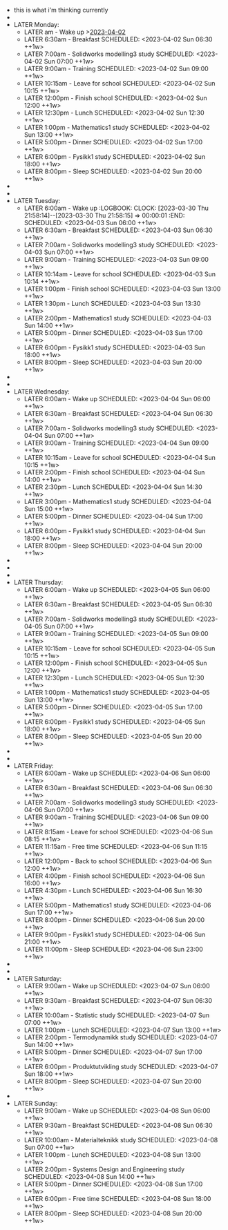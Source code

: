 - this is what i'm thinking currently
-
- LATER Monday:
	- LATER am - Wake up >[2023-04-02](#agenda://?start=1680386400000&end=1680472799000)
	- LATER 6:30am - Breakfast
	  SCHEDULED: <2023-04-02 Sun 06:30 ++1w>
	- LATER 7:00am - Solidworks modelling3 study
	  SCHEDULED: <2023-04-02 Sun 07:00 ++1w>
	- LATER 9:00am - Training
	  SCHEDULED: <2023-04-02 Sun 09:00 ++1w>
	- LATER 10:15am - Leave for school
	  SCHEDULED: <2023-04-02 Sun 10:15 ++1w>
	- LATER 12:00pm - Finish school
	  SCHEDULED: <2023-04-02 Sun 12:00 ++1w>
	- LATER 12:30pm - Lunch
	  SCHEDULED: <2023-04-02 Sun 12:30 ++1w>
	- LATER 1:00pm - Mathematics1 study
	  SCHEDULED: <2023-04-02 Sun 13:00 ++1w>
	- LATER 5:00pm - Dinner
	  SCHEDULED: <2023-04-02 Sun 17:00 ++1w>
	- LATER 6:00pm - Fysikk1 study
	  SCHEDULED: <2023-04-02 Sun 18:00 ++1w>
	- LATER 8:00pm - Sleep
	  SCHEDULED: <2023-04-02 Sun 20:00 ++1w>
-
-
- LATER Tuesday:
	- LATER 6:00am - Wake up
	  :LOGBOOK:
	  CLOCK: [2023-03-30 Thu 21:58:14]--[2023-03-30 Thu 21:58:15] =>  00:00:01
	  :END:
	  	SCHEDULED: <2023-04-03 Sun 06:00 ++1w>
	- LATER 6:30am - Breakfast
	  	SCHEDULED: <2023-04-03 Sun 06:30 ++1w>
	- LATER 7:00am - Solidworks modelling3 study
	  	SCHEDULED: <2023-04-03 Sun 07:00 ++1w>
	- LATER 9:00am - Training
	  	SCHEDULED: <2023-04-03 Sun 09:00 ++1w>
	- LATER 10:14am - Leave for school
	  	SCHEDULED: <2023-04-03 Sun 10:14 ++1w>
	- LATER 1:00pm - Finish school
	  	SCHEDULED: <2023-04-03 Sun 13:00 ++1w>
	- LATER 1:30pm - Lunch
	  	SCHEDULED: <2023-04-03 Sun 13:30 ++1w>
	- LATER 2:00pm - Mathematics1 study
	  	SCHEDULED: <2023-04-03 Sun 14:00 ++1w>
	- LATER 5:00pm - Dinner
	  	SCHEDULED: <2023-04-03 Sun 17:00 ++1w>
	- LATER 6:00pm - Fysikk1 study
	  	SCHEDULED: <2023-04-03 Sun 18:00 ++1w>
	- LATER 8:00pm - Sleep
	  	SCHEDULED: <2023-04-03 Sun 20:00 ++1w>
-
-
- LATER Wednesday:
	- LATER 6:00am - Wake up
	  	SCHEDULED: <2023-04-04 Sun 06:00 ++1w>
	- LATER 6:30am - Breakfast
	  	SCHEDULED: <2023-04-04 Sun 06:30 ++1w>
	- LATER 7:00am - Solidworks modelling3 study
	  	SCHEDULED: <2023-04-04 Sun 07:00 ++1w>
	- LATER 9:00am - Training
	  	SCHEDULED: <2023-04-04 Sun 09:00 ++1w>
	- LATER 10:15am - Leave for school
	  	SCHEDULED: <2023-04-04 Sun 10:15 ++1w>
	- LATER 2:00pm - Finish school
	  	SCHEDULED: <2023-04-04 Sun 14:00 ++1w>
	- LATER 2:30pm - Lunch
	  	SCHEDULED: <2023-04-04 Sun 14:30 ++1w>
	- LATER 3:00pm - Mathematics1 study
	  	SCHEDULED: <2023-04-04 Sun 15:00 ++1w>
	- LATER 5:00pm - Dinner
	  	SCHEDULED: <2023-04-04 Sun 17:00 ++1w>
	- LATER 6:00pm - Fysikk1 study
	  	SCHEDULED: <2023-04-04 Sun 18:00 ++1w>
	- LATER 8:00pm - Sleep
	  	SCHEDULED: <2023-04-04 Sun 20:00 ++1w>
-
-
-
- LATER Thursday:
	- LATER 6:00am - Wake up
	  	SCHEDULED: <2023-04-05 Sun 06:00 ++1w>
	- LATER 6:30am - Breakfast
	  	SCHEDULED: <2023-04-05 Sun 06:30 ++1w>
	- LATER 7:00am - Solidworks modelling3 study
	  	SCHEDULED: <2023-04-05 Sun 07:00 ++1w>
	- LATER 9:00am - Training
	  	SCHEDULED: <2023-04-05 Sun 09:00 ++1w>
	- LATER 10:15am - Leave for school
	  	SCHEDULED: <2023-04-05 Sun 10:15 ++1w>
	- LATER 12:00pm - Finish school
	  	SCHEDULED: <2023-04-05 Sun 12:00 ++1w>
	- LATER 12:30pm - Lunch
	  	SCHEDULED: <2023-04-05 Sun 12:30 ++1w>
	- LATER 1:00pm - Mathematics1 study
	  	SCHEDULED: <2023-04-05 Sun 13:00 ++1w>
	- LATER 5:00pm - Dinner
	  	SCHEDULED: <2023-04-05 Sun 17:00 ++1w>
	- LATER 6:00pm - Fysikk1 study
	  	SCHEDULED: <2023-04-05 Sun 18:00 ++1w>
	- LATER 8:00pm - Sleep
	  	SCHEDULED: <2023-04-05 Sun 20:00 ++1w>
-
-
- LATER Friday:
	- LATER 6:00am - Wake up
	  	SCHEDULED: <2023-04-06 Sun 06:00 ++1w>
	- LATER 6:30am - Breakfast
	  	SCHEDULED: <2023-04-06 Sun 06:30 ++1w>
	- LATER 7:00am - Solidworks modelling3 study
	  	SCHEDULED: <2023-04-06 Sun 07:00 ++1w>
	- LATER 9:00am - Training
	  	SCHEDULED: <2023-04-06 Sun 09:00 ++1w>
	- LATER 8:15am - Leave for school
	  	SCHEDULED: <2023-04-06 Sun 08:15 ++1w>
	- LATER 11:15am - Free time
	  	SCHEDULED: <2023-04-06 Sun 11:15 ++1w>
	- LATER 12:00pm - Back to school
	  	SCHEDULED: <2023-04-06 Sun 12:00 ++1w>
	- LATER 4:00pm - Finish school
	  	SCHEDULED: <2023-04-06 Sun 16:00 ++1w>
	- LATER 4:30pm - Lunch
	  	SCHEDULED: <2023-04-06 Sun 16:30 ++1w>
	- LATER 5:00pm - Mathematics1 study
	  	SCHEDULED: <2023-04-06 Sun 17:00 ++1w>
	- LATER 8:00pm - Dinner
	  	SCHEDULED: <2023-04-06 Sun 20:00 ++1w>
	- LATER 9:00pm - Fysikk1 study
	  	SCHEDULED: <2023-04-06 Sun 21:00 ++1w>
	- LATER 11:00pm - Sleep
	  	SCHEDULED: <2023-04-06 Sun 23:00 ++1w>
-
-
- LATER Saturday:
	- LATER 9:00am - Wake up
	  	SCHEDULED: <2023-04-07 Sun 06:00 ++1w>
	- LATER 9:30am - Breakfast
	  	SCHEDULED: <2023-04-07 Sun 06:30 ++1w>
	- LATER 10:00am - Statistic study
	  	SCHEDULED: <2023-04-07 Sun 07:00 ++1w>
	- LATER 1:00pm - Lunch
	  	SCHEDULED: <2023-04-07 Sun 13:00 ++1w>
	- LATER 2:00pm - Termodynamikk study
	  	SCHEDULED: <2023-04-07 Sun 14:00 ++1w>
	- LATER 5:00pm - Dinner
	  	SCHEDULED: <2023-04-07 Sun 17:00 ++1w>
	- LATER 6:00pm - Produktutvikling study
	  	SCHEDULED: <2023-04-07 Sun 18:00 ++1w>
	- LATER 8:00pm - Sleep
	  	SCHEDULED: <2023-04-07 Sun 20:00 ++1w>
-
- LATER Sunday:
	- LATER 9:00am - Wake up
	  	SCHEDULED: <2023-04-08 Sun 06:00 ++1w>
	- LATER 9:30am - Breakfast
	  	SCHEDULED: <2023-04-08 Sun 06:30 ++1w>
	- LATER 10:00am - Materialteknikk study
	  	SCHEDULED: <2023-04-08 Sun 07:00 ++1w>
	- LATER 1:00pm - Lunch
	  	SCHEDULED: <2023-04-08 Sun 13:00 ++1w>
	- LATER 2:00pm - Systems Design and Engineering study
	  	SCHEDULED: <2023-04-08 Sun 14:00 ++1w>
	- LATER 5:00pm - Dinner
	  	SCHEDULED: <2023-04-08 Sun 17:00 ++1w>
	- LATER 6:00pm - Free time
	  	SCHEDULED: <2023-04-08 Sun 18:00 ++1w>
	- LATER 8:00pm - Sleep
	  	SCHEDULED: <2023-04-08 Sun 20:00 ++1w>
